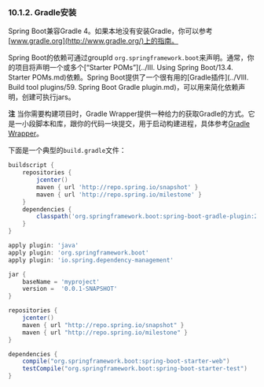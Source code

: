 ### 10.1.2. Gradle安装

Spring Boot兼容Gradle 4。如果本地没有安装Gradle，你可以参考[www.gradle.org](http://www.gradle.org/)上的指南。

Spring Boot的依赖可通过groupId `org.springframework.boot`来声明。通常，你的项目将声明一个或多个[“Starter POMs”](../III. Using Spring Boot/13.4. Starter POMs.md)依赖。Spring Boot提供了一个很有用的[Gradle插件](../VIII. Build tool plugins/59. Spring Boot Gradle plugin.md)，可以用来简化依赖声明，创建可执行jars。

**注** 当你需要构建项目时，Gradle Wrapper提供一种给力的获取Gradle的方式。它是一小段脚本和库，跟你的代码一块提交，用于启动构建进程，具体参考[Gradle Wrapper](https://docs.gradle.org/4.0.2/userguide/gradle_wrapper.html)。

下面是一个典型的`build.gradle`文件：
```gradle
buildscript {
    repositories {
        jcenter()
        maven { url 'http://repo.spring.io/snapshot' }
        maven { url 'http://repo.spring.io/milestone' }
    }
    dependencies {
        classpath('org.springframework.boot:spring-boot-gradle-plugin:2.0.0.M7')
    }
}

apply plugin: 'java'
apply plugin: 'org.springframework.boot'
apply plugin: 'io.spring.dependency-management' 

jar {
    baseName = 'myproject'
    version =  '0.0.1-SNAPSHOT'
}

repositories {
    jcenter()
    maven { url "http://repo.spring.io/snapshot" }
    maven { url "http://repo.spring.io/milestone" }
}

dependencies {
    compile("org.springframework.boot:spring-boot-starter-web")
    testCompile("org.springframework.boot:spring-boot-starter-test")
}

```
